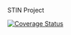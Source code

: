STIN Project

[![Coverage Status](https://coveralls.io/repos/github/ZhulenejBagr/stin-project/badge.svg?branch=main)](https://coveralls.io/github/ZhulenejBagr/stin-project?branch=main)